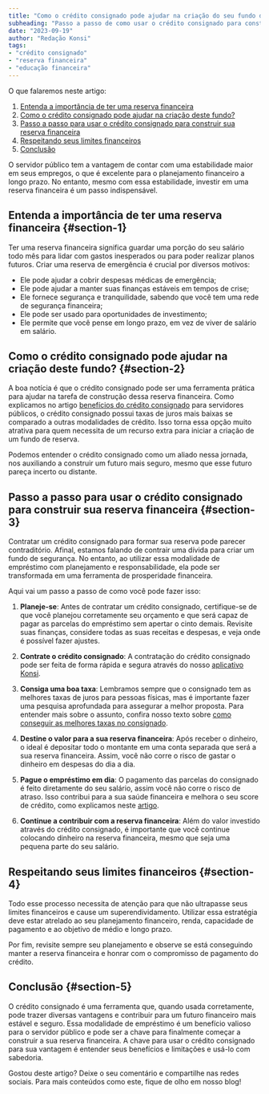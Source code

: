 ```yaml
---
title: "Como o crédito consignado pode ajudar na criação do seu fundo de reserva financeira"
subheading: "Passo a passo de como usar o crédito consignado para construir uma reserva financeira sólida"
date: "2023-09-19"
author: "Redação Konsi"
tags:
- "crédito consignado"
- "reserva financeira"
- "educação financeira"
---
```


O que falaremos neste artigo:

1. [Entenda a importância de ter uma reserva financeira](#section-1)
2. [Como o crédito consignado pode ajudar na criação deste fundo?](#section-2)
3. [Passo a passo para usar o crédito consignado para construir sua reserva financeira](#section-3)
4. [Respeitando seus limites financeiros](#section-4)
5. [Conclusão](#section-5)

O servidor público tem a vantagem de contar com uma estabilidade maior em seus empregos, o que é excelente para o planejamento financeiro a longo prazo. No entanto, mesmo com essa estabilidade, investir em uma reserva financeira é um passo indispensável.

## Entenda a importância de ter uma reserva financeira {#section-1}

Ter uma reserva financeira significa guardar uma porção do seu salário todo mês para lidar com gastos inesperados ou para poder realizar planos futuros. Criar uma reserva de emergência é crucial por diversos motivos:

- Ele pode ajudar a cobrir despesas médicas de emergência;
- Ele pode ajudar a manter suas finanças estáveis em tempos de crise;
- Ele fornece segurança e tranquilidade, sabendo que você tem uma rede de segurança financeira;
- Ele pode ser usado para oportunidades de investimento;
- Ele permite que você pense em longo prazo, em vez de viver de salário em salário.

## Como o crédito consignado pode ajudar na criação deste fundo? {#section-2}

A boa notícia é que o crédito consignado pode ser uma ferramenta prática para ajudar na tarefa de construção dessa reserva financeira. Como explicamos no artigo [benefícios do crédito consignado](http://konsi.com.br/beneficios-do-credito-consignado) para servidores públicos, o crédito consignado possui taxas de juros mais baixas se comparado a outras modalidades de crédito. Isso torna essa opção muito atrativa para quem necessita de um recurso extra para iniciar a criação de um fundo de reserva.

Podemos entender o crédito consignado como um aliado nessa jornada, nos auxiliando a construir um futuro mais seguro, mesmo que esse futuro pareça incerto ou distante.

## Passo a passo para usar o crédito consignado para construir sua reserva financeira {#section-3}

Contratar um crédito consignado para formar sua reserva pode parecer contraditório. Afinal, estamos falando de contrair uma dívida para criar um fundo de segurança. No entanto, ao utilizar essa modalidade de empréstimo com planejamento e responsabilidade, ela pode ser transformada em uma ferramenta de prosperidade financeira.

Aqui vai um passo a passo de como você pode fazer isso:

1. **Planeje-se**:  Antes de contratar um crédito consignado, certifique-se de que você planejou corretamente seu orçamento e que será capaz de pagar as parcelas do empréstimo sem apertar o cinto demais. Revisite suas finanças, considere todas as suas receitas e despesas, e veja onde é possível fazer ajustes.

2. **Contrate o crédito consignado**: A contratação do crédito consignado pode ser feita de forma rápida e segura através do nosso [aplicativo Konsi](http://konsi.com.br/download-app).

3. **Consiga uma boa taxa**: Lembramos sempre que o consignado tem as melhores taxas de juros para pessoas físicas, mas é importante fazer uma pesquisa aprofundada para assegurar a melhor proposta. Para entender mais sobre o assunto, confira nosso texto sobre [como conseguir as melhores taxas no consignado](http://konsi.com.br/melhores-taxas-consignado).

4. **Destine o valor para a sua reserva financeira**: Após receber o dinheiro, o ideal é depositar todo o montante em uma conta separada que será a sua reserva financeira. Assim, você não corre o risco de gastar o dinheiro em despesas do dia a dia.

5. **Pague o empréstimo em dia**: O pagamento das parcelas do consignado é feito diretamente do seu salário, assim você não corre o risco de atraso. Isso contribui para a sua saúde financeira e melhora o seu score de crédito, como explicamos neste [artigo](http://konsi.com.br/melhorar-score-credito).

6. **Continue a contribuir com a reserva financeira**: Além do valor investido através do crédito consignado, é importante que você continue colocando dinheiro na reserva financeira, mesmo que seja uma pequena parte do seu salário.

## Respeitando seus limites financeiros {#section-4}

Todo esse processo necessita de atenção para que não ultrapasse seus limites financeiros e cause um superendividamento. Utilizar essa estratégia deve estar atrelado ao seu planejamento financeiro, renda, capacidade de pagamento e ao objetivo de médio e longo prazo.

Por fim, revisite sempre seu planejamento e observe se está conseguindo manter a reserva financeira e honrar com o compromisso de pagamento do crédito.  

## Conclusão {#section-5}

O crédito consignado é uma ferramenta que, quando usada corretamente, pode trazer diversas vantagens e contribuir para um futuro financeiro mais estável e seguro. Essa modalidade de empréstimo é um benefício valioso para o servidor público e pode ser a chave para finalmente começar a construir a sua reserva financeira. A chave para usar o crédito consignado para sua vantagem é entender seus benefícios e limitações e usá-lo com sabedoria.

Gostou deste artigo? Deixe o seu comentário e compartilhe nas redes sociais. Para mais conteúdos como este, fique de olho em nosso blog!

